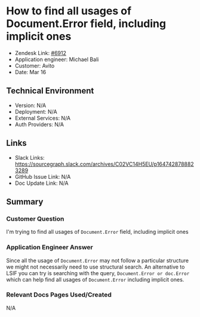 
# How to find all usages of Document.Error field, including implicit ones <!-- Ticket Title  Hint: include keywords to make it searchable -->

- Zendesk Link: [#6912](https://sourcegraph.zendesk.com/agent/tickets/6912)
- Application engineer: Michael Bali
- Customer: Avito <!-- Redact if this contains personally identifying information -->
- Date: Mar 16

<!-- Data populated from integration, speak to Ben Gordon or Michael Bali if not working -->
<!-- During Internal team trial, fill missing data manually (we are waiting for all data to sync) -->

## Technical Environment
- Version: ​N/A
- Deployment: N/A
- External Services: N/A
- Auth Providers: N/A


## Links
<!-- Data for application engineer manual entry -->
- Slack Links: https://sourcegraph.slack.com/archives/C02VC14H5EU/p1647428788823289
- GitHub Issue Link: N/A
- Doc Update Link: N/A

## Summary
### Customer Question
I'm trying to find all usages of `Document.Error` field, including implicit ones 

### Application Engineer Answer

Since all the usage of `Document.Error` may not follow a particular structure we might not necessarily need to use structural search. An alternative to LSIF you can try is searching with the query, `Document.Error or doc.Error` which can help find all usages of `Document.Error` including implicit ones.

### Relevant Docs Pages Used/Created
N/A
<!-- Once complete, upload a copy to https://github.com/sourcegraph/support-tools-internal/tree/main/resolved-tickets as a .md file -->
<!-- Name the file 6912.md -->
